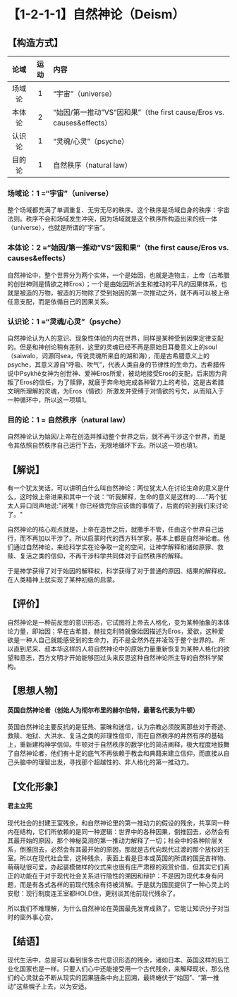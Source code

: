 # 【1-2-1-1】自然神论（Deism）

## 【构造方式】
| 论域 | 运动           | 内容 |
|:----:|:----------------:|:-----|
| 场域论   | 1| “宇宙”（universe）   |
| 本体论   | 2|  “始因/第一推动”VS“因和果”（the first cause/Eros vs. causes&effects）  |
| 认识论   | 1|  “灵魂/心灵”（psyche）  |
| 目的论   | 1|  自然秩序（natural law）  |

### 场域论：1 =“宇宙”（universe）
整个场域都充满了单调重复、无穷无尽的秩序。这个秩序是场域自身的秩序：宇宙法则。秩序不会和场域发生冲突，因为场域就是这个秩序所构造出来的统一体（universe），也就是所谓的“宇宙”。
### 本体论：2 =“始因/第一推动”VS“因和果”（the first cause/Eros vs. causes&effects）
自然神论中，整个世界分为两个实体，一个是始因，也就是造物主，上帝（古希腊的创世神则是情欲之神Eros）；一个是由始因所派生和推动的平凡的因果体系，也就是被造的万物，被造的万物除了受到始因的第一次推动之外，就不再可以被上帝任意支配，而是依循自己的因果关系。
### 认识论：1 =“灵魂/心灵”（psyche）
自然神论认为人的意识、现象性体验的内在世界，同样是某种受到因果定律支配的。但是和神创论稍有差别，这里的灵魂已经不再是原始日耳曼意义上的soul（saiwalo，词源同sea，传说灵魂所来自的湖和海），而是古希腊意义上的psyche，其意义源自“呼吸、吹气”，代表人类自身的节律性的生命力。古希腊传说中Psykhē女神为创世神、爱神Eros所爱，被动地接受Eros的支配，后来因为背叛了Eros的信任，为了赎罪，就疲于奔命地完成各种智力上的考验，这是古希腊文明所理解的灵魂，为Eros（情欲）所激发并受缚于对情欲的亏欠，从而陷入于一种循环中，所以这一项填1。
### 目的论：1 = 自然秩序（natural law）
自然神论认为始因/上帝在创造并推动整个世界之后，就不再干涉这个世界，而是令其依照自然秩序自己运行下去，无限地循环下去。所以这一项也填1。

## 【解说】
有一个犹太笑话，可以讲明白什么叫自然神论：两位犹太人在讨论生命的意义是什么，这时候上帝进来和其中一个说：“听我解释，生命的意义是这样的……”两个犹太人异口同声地说:"闭嘴！你已经做完你应该做的事情了，后面的轮到我们来讨论了。"

自然神论的核心观点就是，上帝在造世之后，就撒手不管，任由这个世界自己运行，而不再加以干涉了。所以启蒙时代的西方科学家，基本上都是自然神论者。他们通过自然神论，来给科学实在论争取一定的空间，让神学解释和诸如原罪、救赎、复活之类的信仰，不再干涉科学共同体对于自然秩序的解释。

于是神学获得了对于始因的解释权，科学获得了对于普通的原因、结果的解释权。在人类精神上就实现了某种初级的启蒙。

## 【评价】

自然神论是一种前反思的意识形态，它试图将上帝去人格化，变为某种抽象的本体论力量，即始因；早在古希腊，赫拉克利特就像始因描述为Eros，爱欲，这种爱欲是一种人自己就能感受到的生命力，而不是全然外在并凌驾于整个世界的。 所以直到尼采、叔本华这样的人将自然神论中的原始力量重新恢复为某种人格化的欲望和意志，西方文明才开始能够回过头来反思这种自然神论所主导的自然科学架构。

## 【思想人物】
#### 英国自然神论者（创始人为彻尔布里的赫尔伯特，最著名代表为牛顿）
英国自然神论主要反抗的是狂热、蒙昧和迷信，认为宗教必须脱离那些对于奇迹、救赎、地狱、大洪水、复活之类的非理性信仰，而在自然秩序的井然有序的基础上，重新建构神学信仰。牛顿对于自然秩序的数学化的简洁阐释，极大程度地鼓舞了自然神论者，他们有十足的底气不再依赖于教会和典籍来建立信仰，而直接从自己头脑中的理智出发，寻找那个超越性的、非人格化的第一推动力。

## 【文化形象】
#### 君主立宪
现代社会的封建王室残余，和自然神论里的第一推动力的假设的残余，共享同一种内在结构，它们所依赖的是同一种逻辑：世界中的各种因果，倒推回去，必然会有其最开始的原因，那个神秘莫测的第一推动力解释了一切；社会中的各种阶层关系，倒推回去，必然会有其最开始的原因，那就是古代向现代过渡的那个放权的王室。所以在现代社会里，这种残余，表面上看是日本或英国的所谓的国民吉祥物、萌萌哒很可爱，办起装模做样的仪式来也很有庄严肃穆的观赏价值，但其实它们真正的功能在于对于现代社会关系进行隐性的溯因和辩护：不是因为现代本身有问题，而是有各式各样的前现代残余有待被消解。于是就为国民提供了一种心灵上的安慰：现行制度连王室都HOLD住，更别谈其他前现代残余了。

所以我们不难理解，为什么自然神论在英国最先发育成熟了。它能让知识分子对当时的窗外事心安。

## 【结语】
现代生活中，总是可以看到很多古代意识形态的残余，诸如日本、英国这样的后工业化国家也是一样。只要人们心中还能接受用一个古代残余，来解释现状，那么他们的心灵就会不断从现实的因果链条中向上回溯，最终蜷伏于“始因”、“第一推动”这些幌子上去，以为安适。
